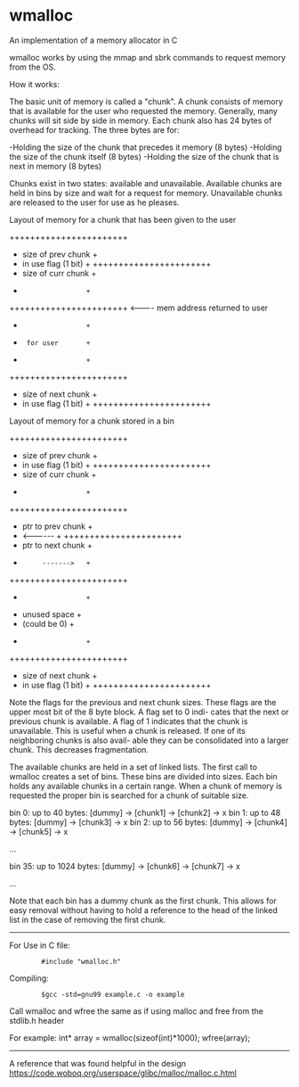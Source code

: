 # wmalloc
An implementation of a memory allocator in C

  wmalloc works by using the mmap and sbrk commands to request memory
  from the OS.

  How it works:

  The basic unit of memory is called a "chunk". A chunk consists of
  memory that is available for the user who requested the memory.
  Generally, many chunks will sit side by side in memory. Each chunk 
  also has 24 bytes of overhead for tracking. The three bytes are for:


  -Holding the size of the chunk that precedes it memory (8 bytes)
  -Holding the size of the chunk itself (8 bytes)
  -Holding the size of the chunk that is next in memory (8 bytes)


  Chunks exist in two states: available and unavailable.
  Available chunks are held in bins by size and wait for a request for
  memory. Unavailable chunks are released to the user for use as he 
  pleases.

   Layout of memory for a chunk that has been given to the user

   +++++++++++++++++++++++
   + size of prev chunk  +
   + in use flag (1 bit) +
   +++++++++++++++++++++++
   + size of curr chunk  +
   +                     +
   +++++++++++++++++++++++ <---- mem address returned to user
   +                     +
   +      for user       +
   +                     +
   +++++++++++++++++++++++
   + size of next chunk  +
   + in use flag (1 bit) +
   +++++++++++++++++++++++



   Layout of memory for a chunk stored in a bin

   +++++++++++++++++++++++
   + size of prev chunk  +
   + in use flag (1 bit) +
   +++++++++++++++++++++++
   + size of curr chunk  +
   +                     +
   +++++++++++++++++++++++
   +  ptr to prev chunk  +
   +    <------          +
   +++++++++++++++++++++++
   +  ptr to next chunk  +
   +          ------->   +
   +++++++++++++++++++++++
   +                     +
   +    unused space     +
   +    (could be 0)     +
   +                     +
   +++++++++++++++++++++++
   + size of next chunk  +
   + in use flag (1 bit) +
   +++++++++++++++++++++++


   Note the flags for the previous and next chunk sizes. These flags
   are the upper most bit of the 8 byte block. A flag set to 0 indi-
   cates that the next or previous chunk is available. A flag of 1
   indicates that the chunk is unavailable. This is useful when a
   chunk is released. If one of its neighboring chunks is also avail-
   able they can be consolidated into a larger chunk. This decreases
   fragmentation.


   The available chunks are held in a set of linked lists. The first 
   call to wmalloc creates a set of bins. These bins are divided into
   sizes. Each bin holds any available chunks in a certain range. When
   a chunk of memory is requested the proper bin is searched for a 
   chunk of suitable size.

   bin 0: up to 40 bytes: [dummy] -> [chunk1] -> [chunk2] -> x
   bin 1: up to 48 bytes: [dummy] -> [chunk3] ->  x
   bin 2: up to 56 bytes: [dummy] -> [chunk4] -> [chunk5] -> x

   ...

   bin 35: up to 1024 bytes: [dummy] -> [chunk6] -> [chunk7] -> x

   ...

   Note that each bin has a dummy chunk as the first chunk. This 
   allows for easy removal without having to hold a reference to the
   head of the linked list in the case of removing the first chunk.

---------------------------------------------------------------------

   For Use in C file:

            #include "wmalloc.h" 

   Compiling:

            $gcc -std=gnu99 example.c -o example

  Call wmalloc and wfree the same as if using malloc and free from the
  stdlib.h header

  For example:   int* array = wmalloc(sizeof(int)*1000);
                 wfree(array);

----------------------------------------------------------------------

  A reference that was found helpful in the design
  https://code.woboq.org/userspace/glibc/malloc/malloc.c.html


